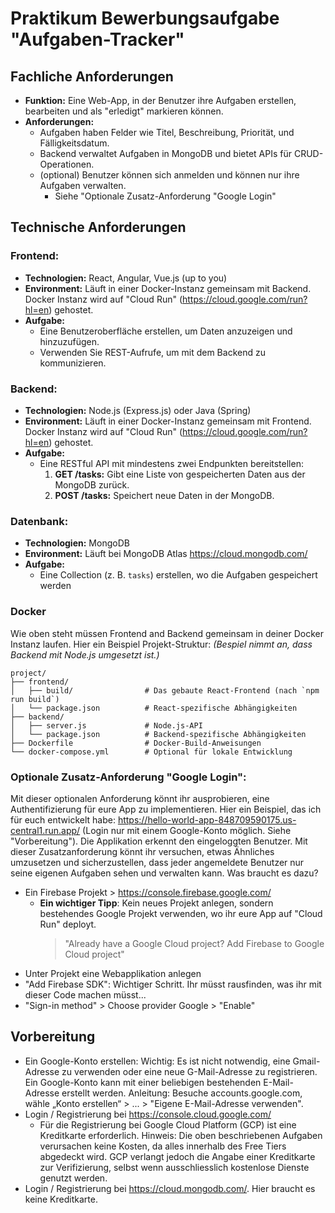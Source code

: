 # Praktikum Bewerbungsaufgabe "Aufgaben-Tracker"

## Fachliche Anforderungen 

-   **Funktion:** Eine Web-App, in der Benutzer ihre Aufgaben erstellen, bearbeiten und als "erledigt" markieren können.
-   **Anforderungen:**
    -   Aufgaben haben Felder wie Titel, Beschreibung, Priorität, und Fälligkeitsdatum.
    -   Backend verwaltet Aufgaben in MongoDB und bietet APIs für CRUD-Operationen.
    -   (optional) Benutzer können sich anmelden und können nur ihre Aufgaben verwalten.
	    - Siehe "Optionale Zusatz-Anforderung "Google Login"

## Technische Anforderungen
### **Frontend:**
-   **Technologien:** React, Angular, Vue.js (up to you)
-   **Environment:** Läuft in einer Docker-Instanz gemeinsam mit Backend. Docker Instanz wird auf "Cloud Run" (https://cloud.google.com/run?hl=en) gehostet.
-   **Aufgabe:**
    -   Eine Benutzeroberfläche erstellen, um Daten anzuzeigen und hinzuzufügen.
    -   Verwenden Sie REST-Aufrufe, um mit dem Backend zu kommunizieren.

### **Backend:**
-   **Technologien:** Node.js (Express.js) oder Java (Spring)
-   **Environment:** Läuft in einer Docker-Instanz gemeinsam mit Frontend. Docker Instanz wird auf "Cloud Run" (https://cloud.google.com/run?hl=en) gehostet.
-   **Aufgabe:**
    -   Eine RESTful API mit mindestens zwei Endpunkten bereitstellen:
        1.  **GET /tasks:** Gibt eine Liste von gespeicherten Daten aus der MongoDB zurück.
        2.  **POST /tasks:** Speichert neue Daten in der MongoDB.

### **Datenbank:**
-   **Technologien:** MongoDB
-   **Environment:** Läuft bei MongoDB Atlas https://cloud.mongodb.com/
-   **Aufgabe:**
    -   Eine Collection (z. B. `tasks`) erstellen, wo die Aufgaben gespeichert werden


### **Docker**
Wie oben steht müssen Frontend and Backend gemeinsam in deiner Docker Instanz laufen. Hier ein Beispiel Projekt-Struktur:
*(Bespiel nimmt an, dass Backend mit Node.js umgesetzt ist.)*
```
project/
├── frontend/
│   ├── build/                # Das gebaute React-Frontend (nach `npm run build`)
│   └── package.json          # React-spezifische Abhängigkeiten
├── backend/
│   ├── server.js             # Node.js-API
│   └── package.json          # Backend-spezifische Abhängigkeiten
├── Dockerfile                # Docker-Build-Anweisungen
└── docker-compose.yml        # Optional für lokale Entwicklung

```

### **Optionale Zusatz-Anforderung "Google Login":**
Mit dieser optionalen Anforderung könnt ihr ausprobieren, eine Authentifizierung für eure App zu implementieren. Hier ein Beispiel, das ich für euch entwickelt habe: https://hello-world-app-848709590175.us-central1.run.app/ (Login nur mit einem Google-Konto möglich. Siehe "Vorbereitung"). Die Applikation erkennt den eingeloggten Benutzer. Mit dieser Zusatzanforderung könnt ihr versuchen, etwas Ähnliches umzusetzen und sicherzustellen, dass jeder angemeldete Benutzer nur seine eigenen Aufgaben sehen und verwalten kann. Was braucht es dazu?
- Ein Firebase Projekt > https://console.firebase.google.com/
    - **Ein wichtiger Tipp**: Kein neues Projekt anlegen, sondern bestehendes Google Projekt verwenden, wo ihr eure App auf "Cloud Run" deployt. 
        > "Already have a Google Cloud project? Add Firebase to Google Cloud project"
- Unter Projekt eine Webapplikation anlegen
- "Add Firebase SDK": Wichtiger Schritt. Ihr müsst rausfinden, was ihr mit dieser Code machen müsst...
- "Sign-in method" > Choose provider Google > "Enable"

## Vorbereitung
- Ein Google-Konto erstellen: Wichtig: Es ist nicht notwendig, eine Gmail-Adresse zu verwenden oder eine neue G-Mail-Adresse zu registrieren. Ein Google-Konto kann mit einer beliebigen bestehenden E-Mail-Adresse erstellt werden.
Anleitung: Besuche accounts.google.com, wähle „Konto erstellen“ > ... > "Eigene E-Mail-Adresse verwenden".
- Login / Registrierung bei https://console.cloud.google.com/
	- Für die Registrierung bei Google Cloud Platform (GCP) ist eine Kreditkarte erforderlich. Hinweis: Die oben beschriebenen Aufgaben verursachen keine Kosten, da alles innerhalb des Free Tiers abgedeckt wird. GCP verlangt jedoch die Angabe einer Kreditkarte zur Verifizierung, selbst wenn ausschliesslich kostenlose Dienste genutzt werden.
- Login / Registrierung bei https://cloud.mongodb.com/. Hier braucht es keine Kreditkarte. 